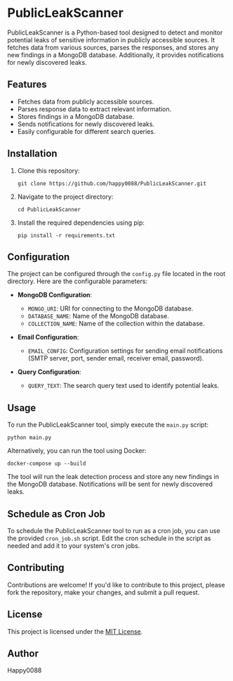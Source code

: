 # PublicLeakScanner

PublicLeakScanner is a Python-based tool designed to detect and monitor potential leaks of sensitive information in publicly accessible sources. It fetches data from various sources, parses the responses, and stores any new findings in a MongoDB database. Additionally, it provides notifications for newly discovered leaks.

## Features

- Fetches data from publicly accessible sources.
- Parses response data to extract relevant information.
- Stores findings in a MongoDB database.
- Sends notifications for newly discovered leaks.
- Easily configurable for different search queries.

## Installation

1. Clone this repository:
   ```
   git clone https://github.com/happy0088/PublicLeakScanner.git
   ```
2. Navigate to the project directory:
   ```
   cd PublicLeakScanner
   ```
3. Install the required dependencies using pip:
   ```
   pip install -r requirements.txt
   ```

## Configuration

The project can be configured through the `config.py` file located in the root directory. Here are the configurable parameters:

- **MongoDB Configuration**:
  - `MONGO_URI`: URI for connecting to the MongoDB database.
  - `DATABASE_NAME`: Name of the MongoDB database.
  - `COLLECTION_NAME`: Name of the collection within the database.

- **Email Configuration**:
  - `EMAIL_CONFIG`: Configuration settings for sending email notifications (SMTP server, port, sender email, receiver email, password).

- **Query Configuration**:
  - `QUERY_TEXT`: The search query text used to identify potential leaks. 

## Usage

To run the PublicLeakScanner tool, simply execute the `main.py` script:
```
python main.py
```

Alternatively, you can run the tool using Docker:
```
docker-compose up --build
```

The tool will run the leak detection process and store any new findings in the MongoDB database. Notifications will be sent for newly discovered leaks.

## Schedule as Cron Job

To schedule the PublicLeakScanner tool to run as a cron job, you can use the provided `cron_job.sh` script. Edit the cron schedule in the script as needed and add it to your system's cron jobs.

## Contributing

Contributions are welcome! If you'd like to contribute to this project, please fork the repository, make your changes, and submit a pull request.

## License

This project is licensed under the [MIT License](LICENSE).


## Author

Happy0088